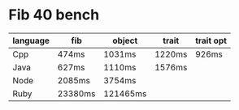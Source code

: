 # Fib 40 bench

| language | fib | object | trait | trait opt |
| --- | ---- | ---- | --- | ---- |
| Cpp  | 474ms | 1031ms | 1220ms | 926ms |
| Java | 627ms | 1110ms | 1576ms |     |
| Node | 2085ms | 3754ms |   |   |
| Ruby | 23380ms | 121465ms | | |
